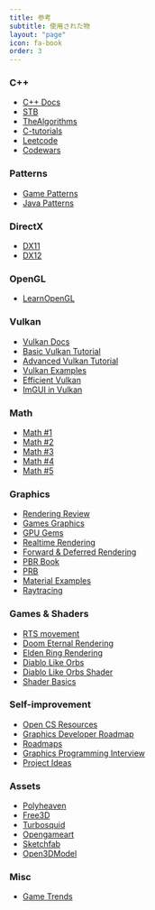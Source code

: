 ```yaml
---
title: 参考
subtitle: 使用された物
layout: "page"
icon: fa-book
order: 3
---
```


### C++

- [C++ Docs][1]
- [STB][2]
- [TheAlgorithms][3]
- [C-tutorials][4]
- [Leetcode][5]
- [Codewars][6]

### Patterns

- [Game Patterns][7]
- [Java Patterns][8]

### DirectX

- [DX11][9]
- [DX12][10]

### OpenGL

- [LearnOpenGL][11]

### Vulkan

- [Vulkan Docs][12]
- [Basic Vulkan Tutorial][13]
- [Advanced Vulkan Tutorial][14]
- [Vulkan Examples][15]
- [Efficient Vulkan][16]
- [ImGUI in Vulkan][17]

### Math

- [Math #1][18]
- [Math #2][19]
- [Math #3][20]
- [Math #4][21]
- [Math #5][22]

### Graphics

- [Rendering Review][23]
- [Games Graphics][24]
- [GPU Gems][25]
- [Realtime Rendering][26]
- [Forward & Deferred Rendering][27]
- [PBR Book][28]
- [PRB][29]
- [Material Examples][30]
- [Raytracing][31]

### Games & Shaders

- [RTS movement][32]
- [Doom Eternal Rendering][33]
- [Elden Ring Rendering][34]
- [Diablo Like Orbs][35]
- [Diablo Like Orbs Shader][36]
- [Shader Basics][37]

### Self-improvement

- [Open CS Resources][38]
- [Graphics Developer Roadmap][39]
- [Roadmaps][40]
- [Graphics Programming Interview][41]
- [Project Ideas][42]

### Assets

- [Polyheaven][43]
- [Free3D][44]
- [Turbosquid][45]
- [Opengameart][46]
- [Sketchfab][47]
- [Open3DModel][48]

### Misc

- [Game Trends][49]


[1]: https://en.cppreference.com/w/
[2]: https://github.com/nothings/stb
[3]: https://github.com/TheAlgorithms/C-Plus-Plus
[4]: https://www.3dgep.com/category/c-tutorials/
[5]: https://leetcode.com/
[6]: https://www.codewars.com/


[7]: https://gameprogrammingpatterns.com/contents.html
[8]: https://github.com/iluwatar/java-design-patterns


[9]: https://rastertek.com/tutindex.html
[10]: https://www.3dgep.com/category/graphics-programming/directx/directx-12/


[11]: https://learnopengl.com/


[12]: https://github.com/KhronosGroup/Vulkan-Docs/tree/main/chapters
[13]: https://vulkan-tutorial.com/
[14]: https://vkguide.dev/
[15]: https://github.com/SaschaWillems/Vulkan
[16]: https://zeux.io/2020/02/27/writing-an-efficient-vulkan-renderer/
[17]: https://frguthmann.github.io/posts/vulkan_imgui/

[18]: https://www.scratchapixel.com/
[19]: http://immersivemath.com/ila/index.html
[20]: https://gamemath.com/book/
[21]: http://www.songho.ca/math/index.html
[22]: http://www.essentialmath.com/tutorial.htm


[23]: https://encelo.github.io/trip_through_graphics_pipeline_2011.html#_a_trip_through_the_graphics_pipeline_2011
[24]: http://marupeke296.com/GameMain.html
[25]: https://developer.nvidia.com/gpugems/gpugems/contributors
[26]: https://www.realtimerendering.com/
[27]: https://www.3dgep.com/forward-plus/
[28]: https://www.pbr-book.org/3ed-2018/contents
[29]: https://google.github.io/filament/Filament.html
[30]: https://google.github.io/filament/Material%20Properties.pdf
[31]: https://raytracing.github.io/


[32]: https://github.com/Sandruski/RTS-Group-Movement
[33]: https://simoncoenen.com/blog/programming/graphics/DoomEternalStudy
[34]: https://mamoniem.com/behind-the-pretty-frames-elden-ring/
[35]: http://simonschreibt.de/gat/diablo-3-resource-bubbles/
[36]: https://www.shadertoy.com/view/llcSRf
[37]: https://www.youtube.com/watch?v=kfM-yu0iQBk


[38]: https://github.com/ossu/computer-science
[39]: https://github.com/prographon/graphics-developer-roadmap
[40]: https://roadmap.sh/
[41]: https://erkaman.github.io/posts/junior_graphics_programmer_interview.html
[42]: https://nccastaff.bournemouth.ac.uk/jmacey/cfgaa/assignment/ideas/


[43]: https://polyhaven.com/
[44]: https://free3d.com/
[45]: hhttps://www.turbosquid.com/
[46]: https://opengameart.org/
[47]: https://sketchfab.com/features/free-3d-models
[48]: https://open3dmodel.com/


[49]: https://docs.google.com/spreadsheets/u/0/d/1D5MErWbFJ2Gsde9QxJ_HNMltKfF6fHCYdv4OQpXdnZ4/htmlview#
